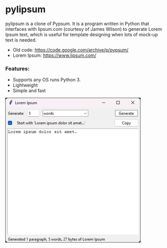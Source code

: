 # pylipsum
pylipsum is a clone of Pypsum. 
It is a program written in Python that interfaces with lipsum.com (courtesy of James Wilson) to generate Lorem Ipsum text, which is useful for template designing when lots of mock-up text is needed.

- Old code: https://code.google.com/archive/p/pypsum/
- Lorem Ipsum: https://www.lipsum.com/

### Features:
+ Supports any OS runs Python 3.
+ Lightweight
+ Simple and fast

![Screenshot of pylipsum](https://raw.githubusercontent.com/adamtcdev/pylipsum/main/demo.png)
